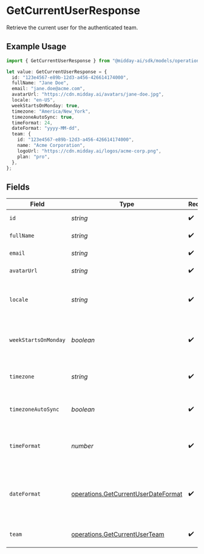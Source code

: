 # GetCurrentUserResponse

Retrieve the current user for the authenticated team.

## Example Usage

```typescript
import { GetCurrentUserResponse } from "@midday-ai/sdk/models/operations";

let value: GetCurrentUserResponse = {
  id: "123e4567-e89b-12d3-a456-426614174000",
  fullName: "Jane Doe",
  email: "jane.doe@acme.com",
  avatarUrl: "https://cdn.midday.ai/avatars/jane-doe.jpg",
  locale: "en-US",
  weekStartsOnMonday: true,
  timezone: "America/New_York",
  timezoneAutoSync: true,
  timeFormat: 24,
  dateFormat: "yyyy-MM-dd",
  team: {
    id: "123e4567-e89b-12d3-a456-426614174000",
    name: "Acme Corporation",
    logoUrl: "https://cdn.midday.ai/logos/acme-corp.png",
    plan: "pro",
  },
};
```

## Fields

| Field                                                                                                   | Type                                                                                                    | Required                                                                                                | Description                                                                                             | Example                                                                                                 |
| ------------------------------------------------------------------------------------------------------- | ------------------------------------------------------------------------------------------------------- | ------------------------------------------------------------------------------------------------------- | ------------------------------------------------------------------------------------------------------- | ------------------------------------------------------------------------------------------------------- |
| `id`                                                                                                    | *string*                                                                                                | :heavy_check_mark:                                                                                      | Unique identifier of the user                                                                           | 123e4567-e89b-12d3-a456-426614174000                                                                    |
| `fullName`                                                                                              | *string*                                                                                                | :heavy_check_mark:                                                                                      | Full name of the user                                                                                   | Jane Doe                                                                                                |
| `email`                                                                                                 | *string*                                                                                                | :heavy_check_mark:                                                                                      | Email address of the user                                                                               | jane.doe@acme.com                                                                                       |
| `avatarUrl`                                                                                             | *string*                                                                                                | :heavy_check_mark:                                                                                      | URL to the user's avatar image                                                                          | https://cdn.midday.ai/avatars/jane-doe.jpg                                                              |
| `locale`                                                                                                | *string*                                                                                                | :heavy_check_mark:                                                                                      | User's preferred locale for internationalization (language and region)                                  | en-US                                                                                                   |
| `weekStartsOnMonday`                                                                                    | *boolean*                                                                                               | :heavy_check_mark:                                                                                      | Whether the user's calendar week starts on Monday (true) or Sunday (false)                              | true                                                                                                    |
| `timezone`                                                                                              | *string*                                                                                                | :heavy_check_mark:                                                                                      | User's timezone identifier in IANA Time Zone Database format                                            | America/New_York                                                                                        |
| `timezoneAutoSync`                                                                                      | *boolean*                                                                                               | :heavy_check_mark:                                                                                      | Whether to automatically sync timezone with browser timezone                                            | true                                                                                                    |
| `timeFormat`                                                                                            | *number*                                                                                                | :heavy_check_mark:                                                                                      | User's preferred time format: 12 for 12-hour format, 24 for 24-hour format                              | 24                                                                                                      |
| `dateFormat`                                                                                            | [operations.GetCurrentUserDateFormat](../../models/operations/getcurrentuserdateformat.md)              | :heavy_check_mark:                                                                                      | User's preferred date format. Available options: 'dd/MM/yyyy', 'MM/dd/yyyy', 'yyyy-MM-dd', 'dd.MM.yyyy' | yyyy-MM-dd                                                                                              |
| `team`                                                                                                  | [operations.GetCurrentUserTeam](../../models/operations/getcurrentuserteam.md)                          | :heavy_check_mark:                                                                                      | Team information that the user belongs to                                                               |                                                                                                         |